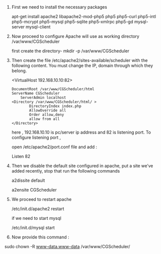 1. First we need to install the necessary packages 

	apt-get install apache2 libapache2-mod-php5 php5 php5-curl php5-intl php5-mcrypt php5-mysql php5-sqlite php5-xmlrpc php5-gd mysql-server mysql-client

2. Now proceed to configure Apache will use as working directory /var/www/CGScheduler

   first create the directory-  mkdir -p /var/www/CGScheduler

3.  Then create the file /etc/apache2/sites-available/scheduler with the following content. You must change the IP, domain through which they belong.

    <VirtualHost 192.168.10.10:82>
        
        DocumentRoot /var/www/CGScheduler/html
        ServerName CGScheduler
		    ServerAdmin localhost
        <Directory /var/www/CGScheduler/html/ >
                DirectoryIndex index.php
                AllowOverride all
                Order allow,deny
                allow from all
        </Directory>
	</VirtualHost>
	
	here , 192.168.10.10 is pc/server ip address and 82 is listening port. To configure listening port ,
   
    open /etc/apache2/port.conf file and add :

    Listen 82 


4.  Then we disable the default site configured in apache, put a site we’ve added recently, stop that run the following commands


	a2dissite default

	a2ensite CGScheduler


5. We proceed to restart apache   

	/etc/init.d/apache2 restart
	
	if we need to start mysql
	
    /etc/init.d/mysql start	

6. Now provide this command :

sudo chown -R www-data.www-data /var/www/CGScheduler/


	
	
	

